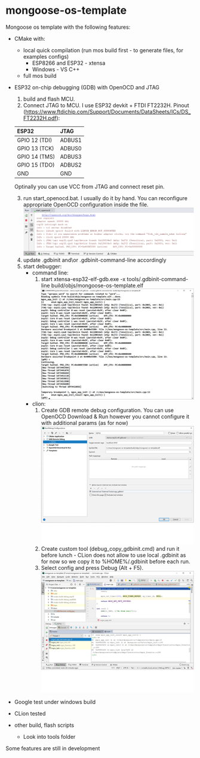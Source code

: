 # mongoose-os-template
Mongoose os template with the following features:
- CMake with:
    * local quick compilation (run mos build first - to generate files, for examples configs)
        * ESP8266 and ESP32 - xtensa 
        * Windows - VS C++
    * full mos build
- ESP32 on-chip debugging (GDB) with OpenOCD and JTAG
    1) build and flash MCU.
    2) Connect JTAG to MCU. I use ESP32 devkit + FTDI FT2232H. Pinout (https://www.ftdichip.com/Support/Documents/DataSheets/ICs/DS_FT2232H.pdf):
    
    | ESP32         | JTAG          |
    | ------------- | ------------- |
    | GPIO 12 (TDI) | ADBUS1        |
    | GPIO 13 (TCK) | ADBUS0        |
    | GPIO 14 (TMS) | ADBUS3        |
    | GPIO 15 (TDO) | ADBUS2        |
    | GND           | GND           |
    
    Optinally you can use VCC from JTAG and connect reset pin. 
    
    3) run start_openocd.bat. I usually do it by hand. You can reconfigure appropriate OpenOCD configuration inside the file.
    ![screen](docs/OpenOCD-started.jpg)
    4) update .gdbinit and\or .gdbinit-command-line accordingly
    5) start debugger:
        * command line:
            1) start xtensa-esp32-elf-gdb.exe -x tools/.gdbinit-command-line build/objs/mongoose-os-template.elf
            ![screen](docs\Gdb-Debug-session.jpg)
        * clion:
            1) Create GDB remote debug configuration. You can use OpenOCD Download & Run however you cannot configure it with additional params (as for now)
            ![screen](docs\Gdb-Remote-config.jpg)
            2) Create custom tool (debug_copy_gdbinit.cmd) and run it before lunch - CLion does not allow to use local .gdbinit as for now so we copy it to %HOME%/.gdbinit before each run.
            3) Select config and press Debug (Alt + F5).
            ![screen](docs\CLion-Debug-session.jpg)   
- Google test under windows build
- CLion tested
- other build, flash scripts
    * Look into tools folder


Some features are still in development

